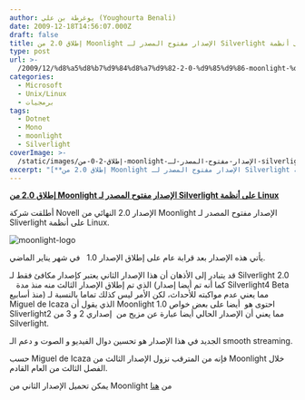 ```yaml
---
author: يوغرطة بن علي (Youghourta Benali)
date: 2009-12-18T14:56:07.000Z
draft: false
title: إطلاق 2.0 من Moonlight الإصدار مفتوح المصدر لـ Silverlight على أنظمة Linux
type: post
url: >-
  /2009/12/%d8%a5%d8%b7%d9%84%d8%a7%d9%82-2-0-%d9%85%d9%86-moonlight-%d8%a7%d9%84%d8%a5%d8%b5%d8%af%d8%a7%d8%b1-%d9%85%d9%81%d8%aa%d9%88%d8%ad-%d8%a7%d9%84%d9%85%d8%b5%d8%af%d8%b1-%d9%84%d9%80-silverlight-%d8%b9/
categories:
  - Microsoft
  - Unix/Linux
  - برمجيات
tags:
  - Dotnet
  - Mono
  - moonlight
  - Silverlight
coverImage: >-
  /static/images/إطلاق-2-0-من-moonlight-الإصدار-مفتوح-المصدر-لـ-silverlight-ع/moonlight-logo.JPG
excerpt: "[**إطلاق 2.0 من Moonlight الإصدار مفتوح المصدر لـ Silverlight على أنظمة Linux**](https://www.it-scoop.com/2009/12/%d8%a5%d8%b7%d9%84%d8%a7%d9%82-2-0-%d9%85%d9%86-moonlight-%d8%a7%d9%84%d8%a5%d8%b5%d8%af%d8%a7%d8%b1-%d9%85%d9%81%d8%aa%d9%88%d8%ad-%d8%a7%d9%84%d9%85%d8%b5%d8%af%d8%b1-%d9%84%d9%80-silverlight-%d8%b9/)\n\nأطلقت شركة Novell الإصدار 2.0 النهائي من Moonlight الإصدار مفتوح المصدر لـ Sliverlight على أنظمة Linux.\n\n![moonlight-logo](/static/images/إطلاق-2-0-من-moonlight-الإصدار-مفتوح-المصدر-لـ-silverlight-ع/moonlight-logo.JPG)\n\nيأتي هذه الإصدار بعد قرابة عام على إطلاق الإصدار 1.0\_ \_في شهر يناير الماضي.\n\nقد"
---
```

[**إطلاق 2.0 من Moonlight الإصدار مفتوح المصدر لـ Silverlight على أنظمة Linux**](https://www.it-scoop.com/2009/12/%d8%a5%d8%b7%d9%84%d8%a7%d9%82-2-0-%d9%85%d9%86-moonlight-%d8%a7%d9%84%d8%a5%d8%b5%d8%af%d8%a7%d8%b1-%d9%85%d9%81%d8%aa%d9%88%d8%ad-%d8%a7%d9%84%d9%85%d8%b5%d8%af%d8%b1-%d9%84%d9%80-silverlight-%d8%b9/)

أطلقت شركة Novell الإصدار 2.0 النهائي من Moonlight الإصدار مفتوح المصدر لـ Sliverlight على أنظمة Linux.

![moonlight-logo](/static/images/إطلاق-2-0-من-moonlight-الإصدار-مفتوح-المصدر-لـ-silverlight-ع/moonlight-logo.JPG)

يأتي هذه الإصدار بعد قرابة عام على إطلاق الإصدار 1.0   في شهر يناير الماضي.

قد يتبادر إلى الأذهان أن هذا الإصدار الثاني يعتبر كإصدار مكافئ فقط لـ Silverlight 2.0    الذي تم إطلاق الإصدار الثالث منه منذ مدة (كما أنه تم أيضا إصدار Silverlight4 Beta  منذ أسابيع) مما يعني عدم مواكبته للأحداث، لكن الأمر ليس كذلك تماما بالنسبة لـ Miguel de Icaza الذي يقول أن Moonlight 1.0 احتوى هو  أيضا على بعض خواص Sliverlight2 مما يعني أن الإصدار الحالي أيضا عبارة عن مزيج من  إصداري 2 و 3 من Silverlight.

الجديد في هذا الإصدار هو تحسين دوال الفيديو و الصوت و دعم الـ smooth streaming.

حسب Miguel de Icaza فإنه من المترقب نزول الإصدار الثالث من Moonlight خلال الفصل الثالث من العام القادم.

يمكن تحميل الإصدار الثاني من Moonlight من [هنا](http://go-mono.com/moonlight/)
